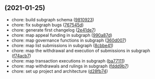 ## (2021-01-25)

- chore: build subgraph schema ([9810923](https://github.com/kleros/governor-web/commit/9810923))
- chore: fix subgraph bugs ([767545d](https://github.com/kleros/governor-web/commit/767545d))
- chore: generate first changelog ([2e41de7](https://github.com/kleros/governor-web/commit/2e41de7))
- chore: map appeal funding in subgraph ([990a87d](https://github.com/kleros/governor-web/commit/990a87d))
- chore: map governance functions in subgraph ([360d007](https://github.com/kleros/governor-web/commit/360d007))
- chore: map list submissions in subgraph ([8cbbe41](https://github.com/kleros/governor-web/commit/8cbbe41))
- chore: map the withdrawal and execution of submissions in subgraph ([f74acb7](https://github.com/kleros/governor-web/commit/f74acb7))
- chore: map transaction executions in subgraph ([ba77111](https://github.com/kleros/governor-web/commit/ba77111))
- chore: map withdrawals and rulings in subgraph ([fddd9b7](https://github.com/kleros/governor-web/commit/fddd9b7))
- chore: set up project and architecture ([d28fb74](https://github.com/kleros/governor-web/commit/d28fb74))
